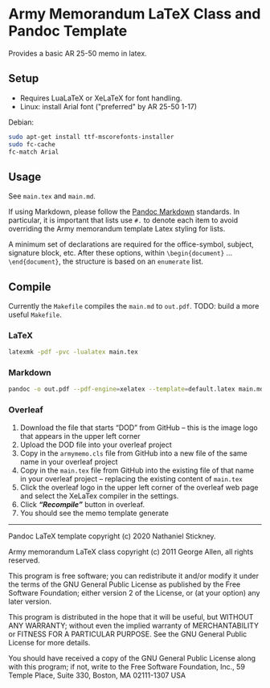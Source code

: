 # Army Memorandum LaTeX Class and Pandoc Template

Provides a basic AR 25-50 memo in latex.

## Setup

- Requires LuaLaTeX or XeLaTeX for font handling.
- Linux: install Arial font ("preferred" by AR 25-50 1-17)

Debian:

```bash
sudo apt-get install ttf-mscorefonts-installer
sudo fc-cache
fc-match Arial
```

## Usage

See `main.tex` and `main.md`.

If using Markdown, please follow the [Pandoc Markdown](https://pandoc.org/MANUAL.html#pandocs-markdown) standards.
In particular, it is important that lists use `#.` to denote each item to avoid overriding the Army memorandum template Latex styling for lists.

A minimum set of declarations are required for the office-symbol, subject, signature block, etc.
After these options, within `\begin{document}` ... `\end{document}`, the structure is based on an `enumerate` list.

## Compile

Currently the `Makefile` compiles the `main.md` to `out.pdf`.
TODO: build a more useful `Makefile`.

### LaTeX

```bash
latexmk -pdf -pvc -lualatex main.tex
```

### Markdown

```bash
pandoc -o out.pdf --pdf-engine=xelatex --template=default.latex main.md
```

### Overleaf

1. Download the file that starts “DOD” from GitHub – this is the image logo that appears in the upper left corner
2. Upload the DOD file into your overleaf project
3. Copy in the `armymemo.cls` file from GitHub into a new file of the same name in your overleaf project
4. Copy in the `main.tex` file from GitHub into the existing file of that name in your overleaf project – replacing the existing content of `main.tex`
5. Click the overleaf logo in the upper left corner of the overleaf web page and select the XeLaTex compiler in the settings.
6. Click ***“Recompile”*** button in overleaf.
7. You should see the memo template generate

---

Pandoc LaTeX template copyright (c) 2020 Nathaniel Stickney.

Army memorandum LaTeX class copyright (c) 2011 George Allen, all rights reserved.

This program is free software; you can redistribute it and/or modify it under
the terms of the GNU General Public License as published by the Free Software
Foundation; either version 2 of the License, or (at your option) any later
version.

This program is distributed in the hope that it will be useful, but WITHOUT ANY
WARRANTY; without even the implied warranty of MERCHANTABILITY or FITNESS FOR A
PARTICULAR PURPOSE. See the GNU General Public License for more details.

You should have received a copy of the GNU General Public License along with
this program; if not, write to the Free Software Foundation, Inc., 59 Temple
Place, Suite 330, Boston, MA 02111-1307 USA
